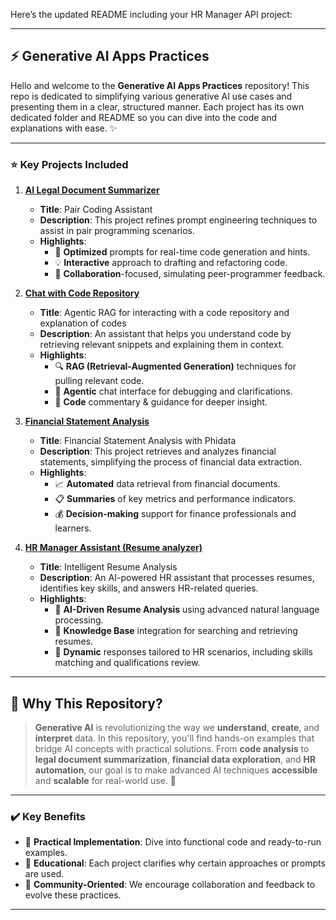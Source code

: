 Here’s the updated README including your HR Manager API project:

---

## ⚡ Generative AI Apps Practices

Hello and welcome to the **Generative AI Apps Practices** repository! This repo is dedicated to simplifying various generative AI use cases and presenting them in a clear, structured manner. Each project has its own dedicated folder and README so you can dive into the code and explanations with ease. ✨

---

### ⭐ Key Projects Included

1. **[AI Legal Document Summarizer](./ai_legal_document_summarizer)**  
   - **Title**: Pair Coding Assistant  
   - **Description**: This project refines prompt engineering techniques to assist in pair programming scenarios.  
   - **Highlights**:  
     - 🎯 **Optimized** prompts for real-time code generation and hints.  
     - 💡 **Interactive** approach to drafting and refactoring code.  
     - 🤝 **Collaboration**-focused, simulating peer-programmer feedback.

2. **[Chat with Code Repository](./chat_with_codesnippet)**  
   - **Title**: Agentic RAG for interacting with a code repository and explanation of codes  
   - **Description**: An assistant that helps you understand code by retrieving relevant snippets and explaining them in context.  
   - **Highlights**:  
     - 🔍 **RAG (Retrieval-Augmented Generation)** techniques for pulling relevant code.  
     - 🤖 **Agentic** chat interface for debugging and clarifications.  
     - 📖 **Code** commentary & guidance for deeper insight.

3. **[Financial Statement Analysis](./financial_statement_analysis)**  
   - **Title**: Financial Statement Analysis with Phidata  
   - **Description**: This project retrieves and analyzes financial statements, simplifying the process of financial data extraction.  
   - **Highlights**:  
     - 📈 **Automated** data retrieval from financial documents.  
     - 📋 **Summaries** of key metrics and performance indicators.  
     - 💰 **Decision-making** support for finance professionals and learners.

4. **[HR Manager Assistant (Resume analyzer)](./resume_analyzer)**  
   - **Title**: Intelligent Resume Analysis  
   - **Description**: An AI-powered HR assistant that processes resumes, identifies key skills, and answers HR-related queries.  
   - **Highlights**:  
     - 🧠 **AI-Driven Resume Analysis** using advanced natural language processing.  
     - 📂 **Knowledge Base** integration for searching and retrieving resumes.  
     - 🔄 **Dynamic** responses tailored to HR scenarios, including skills matching and qualifications review.

---

## 📝 Why This Repository?

> **Generative AI** is revolutionizing the way we **understand**, **create**, and **interpret** data. In this repository, you'll find hands-on examples that bridge AI concepts with practical solutions. From **code analysis** to **legal document summarization**, **financial data exploration**, and **HR automation**, our goal is to make advanced AI techniques **accessible** and **scalable** for real-world use. 🚀

---

### ✔️ Key Benefits

- 🔧 **Practical Implementation**: Dive into functional code and ready-to-run examples.
- 🎒 **Educational**: Each project clarifies why certain approaches or prompts are used.
- 💖 **Community-Oriented**: We encourage collaboration and feedback to evolve these practices.

--- 
